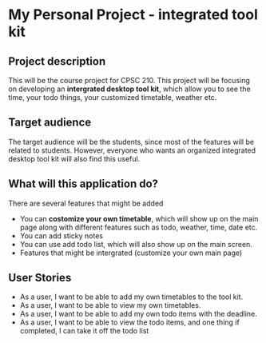# My Personal Project - integrated tool kit

## Project description

This will be the course project for CPSC 210. This project will be focusing on developing an **intergrated desktop tool kit**, which allow you to see the time, your todo things, your customized timetable, weather etc. 

## Target audience

The target audience will be the students, since most of the features will be related to students. However, everyone who wants an organized integrated desktop tool kit will also find this useful.

## What will this application do? 

There are several features that might be added

- You can **costomize your own timetable**, which will show up on the main page along with different features such as todo, weather, time, date etc.
- You can add sticky notes
- You can use add todo list, which will also show up on the main screen. 
- Features that might be intergrated (customize your own main page)

## User Stories

- As a user, I want to be able to add my own timetables to the tool kit. 
- As a user, I want to be able to view my own timetables. 
- As a user, I want to be able to add my own todo items with the deadline. 
- As a user, I want to be able to view the todo items, and one thing if completed, I can take it off the todo list